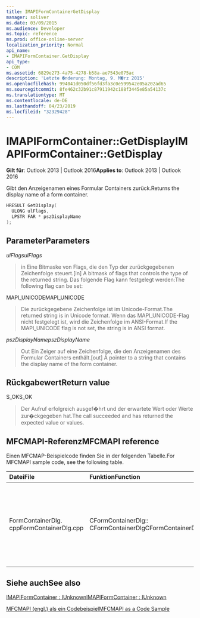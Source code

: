 ```yaml
---
title: IMAPIFormContainerGetDisplay
manager: soliver
ms.date: 03/09/2015
ms.audience: Developer
ms.topic: reference
ms.prod: office-online-server
localization_priority: Normal
api_name:
- IMAPIFormContainer.GetDisplay
api_type:
- COM
ms.assetid: 6829e273-4a75-4278-b58a-ae7543e075ac
description: 'Letzte �nderung: Montag, 9. M�rz 2015'
ms.openlocfilehash: 994041d050df56fd3fa3c0e599542e05a202ad65
ms.sourcegitcommit: 8fe462c32b91c87911942c188f3445e85a54137c
ms.translationtype: MT
ms.contentlocale: de-DE
ms.lasthandoff: 04/23/2019
ms.locfileid: "32329428"
---
```

# <a name="imapiformcontainergetdisplay"></a><span data-ttu-id="44f5c-103">IMAPIFormContainer::GetDisplay</span><span class="sxs-lookup"><span data-stu-id="44f5c-103">IMAPIFormContainer::GetDisplay</span></span>

  
  
<span data-ttu-id="44f5c-104">**Gilt für**: Outlook 2013 | Outlook 2016</span><span class="sxs-lookup"><span data-stu-id="44f5c-104">**Applies to**: Outlook 2013 | Outlook 2016</span></span> 
  
<span data-ttu-id="44f5c-105">Gibt den Anzeigenamen eines Formular Containers zurück.</span><span class="sxs-lookup"><span data-stu-id="44f5c-105">Returns the display name of a form container.</span></span>
  
```cpp
HRESULT GetDisplay(
  ULONG ulFlags,
  LPSTR FAR * pszDisplayName
);
```

## <a name="parameters"></a><span data-ttu-id="44f5c-106">Parameter</span><span class="sxs-lookup"><span data-stu-id="44f5c-106">Parameters</span></span>

 <span data-ttu-id="44f5c-107">_ulFlags_</span><span class="sxs-lookup"><span data-stu-id="44f5c-107">_ulFlags_</span></span>
  
> <span data-ttu-id="44f5c-108">in Eine Bitmaske von Flags, die den Typ der zurückgegebenen Zeichenfolge steuert.</span><span class="sxs-lookup"><span data-stu-id="44f5c-108">[in] A bitmask of flags that controls the type of the returned string.</span></span> <span data-ttu-id="44f5c-109">Das folgende Flag kann festgelegt werden:</span><span class="sxs-lookup"><span data-stu-id="44f5c-109">The following flag can be set:</span></span>
    
<span data-ttu-id="44f5c-110">MAPI_UNICODE</span><span class="sxs-lookup"><span data-stu-id="44f5c-110">MAPI_UNICODE</span></span> 
  
> <span data-ttu-id="44f5c-111">Die zurückgegebene Zeichenfolge ist im Unicode-Format.</span><span class="sxs-lookup"><span data-stu-id="44f5c-111">The returned string is in Unicode format.</span></span> <span data-ttu-id="44f5c-112">Wenn das MAPI_UNICODE-Flag nicht festgelegt ist, wird die Zeichenfolge im ANSI-Format.</span><span class="sxs-lookup"><span data-stu-id="44f5c-112">If the MAPI_UNICODE flag is not set, the string is in ANSI format.</span></span>
    
 <span data-ttu-id="44f5c-113">_pszDisplayName_</span><span class="sxs-lookup"><span data-stu-id="44f5c-113">_pszDisplayName_</span></span>
  
> <span data-ttu-id="44f5c-114">Out Ein Zeiger auf eine Zeichenfolge, die den Anzeigenamen des Formular Containers enthält.</span><span class="sxs-lookup"><span data-stu-id="44f5c-114">[out] A pointer to a string that contains the display name of the form container.</span></span>
    
## <a name="return-value"></a><span data-ttu-id="44f5c-115">Rückgabewert</span><span class="sxs-lookup"><span data-stu-id="44f5c-115">Return value</span></span>

<span data-ttu-id="44f5c-116">S_OK</span><span class="sxs-lookup"><span data-stu-id="44f5c-116">S_OK</span></span> 
  
> <span data-ttu-id="44f5c-117">Der Aufruf erfolgreich ausgef�hrt und der erwartete Wert oder Werte zur�ckgegeben hat.</span><span class="sxs-lookup"><span data-stu-id="44f5c-117">The call succeeded and has returned the expected value or values.</span></span>
    
## <a name="mfcmapi-reference"></a><span data-ttu-id="44f5c-118">MFCMAPI-Referenz</span><span class="sxs-lookup"><span data-stu-id="44f5c-118">MFCMAPI reference</span></span>

<span data-ttu-id="44f5c-119">Einen MFCMAP-Beispielcode finden Sie in der folgenden Tabelle.</span><span class="sxs-lookup"><span data-stu-id="44f5c-119">For MFCMAPI sample code, see the following table.</span></span>
  
|<span data-ttu-id="44f5c-120">**Datei**</span><span class="sxs-lookup"><span data-stu-id="44f5c-120">**File**</span></span>|<span data-ttu-id="44f5c-121">**Funktion**</span><span class="sxs-lookup"><span data-stu-id="44f5c-121">**Function**</span></span>|<span data-ttu-id="44f5c-122">**Comment**</span><span class="sxs-lookup"><span data-stu-id="44f5c-122">**Comment**</span></span>|
|:-----|:-----|:-----|
|<span data-ttu-id="44f5c-123">FormContainerDlg. cpp</span><span class="sxs-lookup"><span data-stu-id="44f5c-123">FormContainerDlg.cpp</span></span>  <br/> |<span data-ttu-id="44f5c-124">CFormContainerDlg:: CFormContainerDlg</span><span class="sxs-lookup"><span data-stu-id="44f5c-124">CFormContainerDlg::CFormContainerDlg</span></span>  <br/> |<span data-ttu-id="44f5c-125">MFCMAPI verwendet die **IMAPIFormContainer:: getdisplay** -Methode, um den Namen des Formular Containers abzurufen, wenn er CFormContainerDlg rendert.</span><span class="sxs-lookup"><span data-stu-id="44f5c-125">MFCMAPI uses the **IMAPIFormContainer::GetDisplay** method to get the name of the form container when it renders CFormContainerDlg.</span></span>  <br/> |
   
## <a name="see-also"></a><span data-ttu-id="44f5c-126">Siehe auch</span><span class="sxs-lookup"><span data-stu-id="44f5c-126">See also</span></span>



[<span data-ttu-id="44f5c-127">IMAPIFormContainer : IUnknown</span><span class="sxs-lookup"><span data-stu-id="44f5c-127">IMAPIFormContainer : IUnknown</span></span>](imapiformcontaineriunknown.md)


[<span data-ttu-id="44f5c-128">MFCMAPI (engl.) als ein Codebeispiel</span><span class="sxs-lookup"><span data-stu-id="44f5c-128">MFCMAPI as a Code Sample</span></span>](mfcmapi-as-a-code-sample.md)


